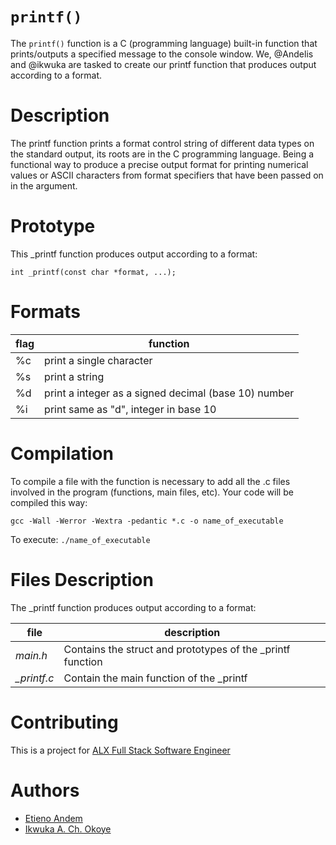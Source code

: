 # `printf()`

The `printf()` function is a C (programming language) built-in function that prints/outputs a specified message to the console window. We, @Andelis and @ikwuka are tasked to create our printf function that produces output according to a format.

**Description**
================

The printf function prints a format control string of different data types on the standard output, its roots are in the C programming language. Being a functional way to produce a precise output format for printing numerical values or ASCII characters from format specifiers that have been passed on in the argument.

**Prototype**
=================

This _printf function produces output according to a format:

    int _printf(const char *format, ...);

**Formats**
=================

|flag|function|
|--|--|
|%c|print a single character|
|%s|print a string|
|%d|print a integer as a signed decimal (base 10) number|
|%i|print same as "d", integer in base 10|

**Compilation**
====================

To compile a file with the function is necessary to add all the .c files involved in the program (functions, main files, etc). Your code will be compiled this way:

    gcc -Wall -Werror -Wextra -pedantic *.c -o name_of_executable

To execute: `./name_of_executable`

**Files Description**
======

The _printf function produces output according to a format:

|file|description|
|--|--|
|*main.h*|Contains the struct and prototypes of the _printf function|
|*_printf.c*|Contain the main function of the _printf

**Contributing**
====================

This is a project for [ALX Full Stack Software Engineer](https://www.alxafrica.com/)

**Authors**
=========

- [Etieno Andem](https://github.com/Andelis)
- [Ikwuka A. Ch. Okoye](https://github.com/ikwuka)
